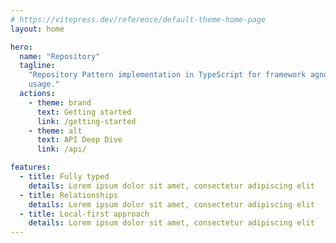 ```yaml
---
# https://vitepress.dev/reference/default-theme-home-page
layout: home

hero:
  name: "Repository"
  tagline:
    "Repository Pattern implementation in TypeScript for framework agnostic
    usage."
  actions:
    - theme: brand
      text: Getting started
      link: /getting-started
    - theme: alt
      text: API Deep Dive
      link: /api/

features:
  - title: Fully typed
    details: Lorem ipsum dolor sit amet, consectetur adipiscing elit
  - title: Relationships
    details: Lorem ipsum dolor sit amet, consectetur adipiscing elit
  - title: Local-first approach
    details: Lorem ipsum dolor sit amet, consectetur adipiscing elit
---
```

